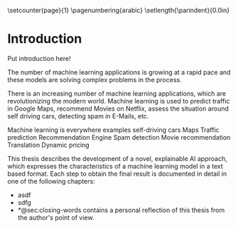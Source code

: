 \setcounter{page}{1}
\pagenumbering{arabic}
\setlength{\parindent}{0.0in}

# Introduction
<!--- What is the problem? -->
<!--- What is an explaination method? Why is it needed? -->
<!--- Different approaches -->
<!--- State of the art -->
<!--- What is our solution approach? -->
<!--- Describe the idea -->
<!--- Overview chapters -->
Put introduction here!

<!--- Official one page problem description -->
The number of machine learning applications is growing at a rapid pace and these models are solving complex problems in the process.

There is an increasing number of machine learning applications, which are revolutionizing the modern world. Machine learning is used to predict traffic in Google Maps, recommend Movies on Netflix, assess the situation around self driving cars, detecting spam in E-Mails, etc. 




Machine learning is everywhere
examples
self-driving cars
Maps Traffic prediction
Recommendation Engine
Spam detection
Movie recommendation
Translation
Dynamic pricing



This thesis describes the development of a novel, explainable AI approach, which expresses the characteristics of a machine learning model in a text based format. Each step to obtain the final result is documented in detail in one of the following chapters:

- asdf
- sdfg
- \*@sec:closing-words contains a personal reflection of this thesis from the author's point of view.
